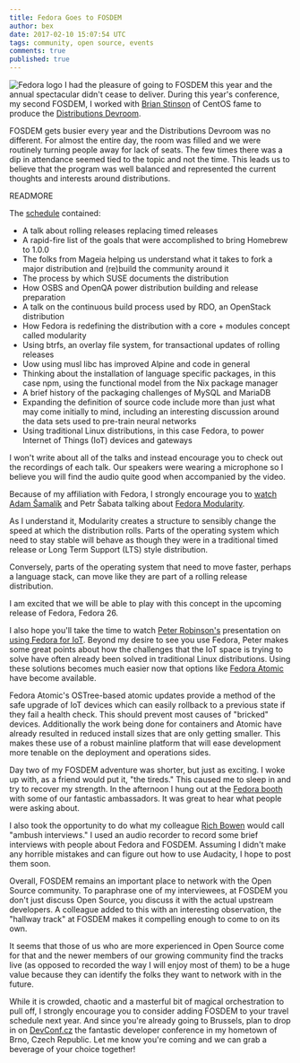 ```yaml
---
title: Fedora Goes to FOSDEM
author: bex
date: 2017-02-10 15:07:54 UTC
tags: community, open source, events
comments: true
published: true
---
```


![Fedora logo](blog/fedora-logo.png) I had the pleasure of going to FOSDEM this year and the annual spectacular didn't cease to deliver. During this year's conference, my second FOSDEM, I worked with [Brian Stinson](https://www.twitter.com/bstinsonmhk) of CentOS fame to produce the [Distributions Devroom](https://fosdem.org/2017/schedule/track/distributions/).

FOSDEM gets busier every year and the Distributions Devroom was no different. For almost the entire day, the room was filled and we were routinely turning people away for lack of seats. The few times there was a dip in attendance seemed tied to the topic and not the time. This leads us to believe that the program was well balanced and represented the current thoughts and interests around distributions.

READMORE

The [schedule](https://fosdem.org/2017/schedule/track/distributions/) contained:

* A talk about rolling releases replacing timed releases
* A rapid-fire list of the goals that were accomplished to bring Homebrew to 1.0.0
* The folks from Mageia helping us understand what it takes to fork a major distribution and (re)build the community around it
* The process by which SUSE documents the distribution
* How OSBS and OpenQA power distribution building and release preparation
* A talk on the continuous build process used by RDO, an OpenStack distribution
* How Fedora is redefining the distribution with a core + modules concept called modularity
* Using btrfs, an overlay file system, for transactional updates of rolling releases
* Uow using musl libc has improved Alpine and code in general
* Thinking about the installation of language specific packages, in this case npm, using the functional model from the Nix package manager
* A brief history of the packaging challenges of MySQL and MariaDB
* Expanding the definition of source code include more than just what may come initially to mind, including an interesting discussion around the data sets used to pre-train neural networks
* Using traditional Linux distributions, in this case Fedora, to power Internet of Things (IoT) devices and gateways

I won't write about all of the talks and instead encourage you to check out the recordings of each talk.
Our speakers were wearing a microphone so I believe you will find the audio quite good when accompanied by the video.

Because of my affiliation with Fedora, I strongly encourage you to [watch](https://fosdem.org/2017/schedule/event/modularity_and_generational_core/) [Adam Šamalík](https://twitter.com/adsamalik) and Petr Šabata talking about [Fedora Modularity](https://fedoraproject.org/wiki/Modularity).

As I understand it, Modularity creates a structure to sensibly change the speed at which the distribution rolls.
Parts of the operating system which need to stay stable will behave as though they were in a traditional timed release or Long Term Support (LTS) style distribution.

Conversely, parts of the operating system that need to move faster, perhaps a language stack, can move like they are part of a rolling release distribution.

I am excited that we will be able to play with this concept in the upcoming release of Fedora, Fedora 26.

I also hope you'll take the time to watch [Peter Robinson's](https://twitter.com/nullr0ute) presentation on [using Fedora for IoT](https://fosdem.org/2017/schedule/event/generic_distro_iot/). Beyond my desire to see you use Fedora, Peter makes some great points about how the challenges that the IoT space is trying to solve have often already been solved in traditional Linux distributions. Using these solutions becomes much easier now that options like [Fedora Atomic](https://getfedora.org/en/atomic/) have become available.

Fedora Atomic's OSTree-based atomic updates provide a method of the safe upgrade of IoT devices which can easily rollback to a previous state if they fail a health check. This should prevent most causes of "bricked" devices.
Additionally the work being done for containers and Atomic have already resulted in reduced install sizes that are only getting smaller. This makes these use of a robust mainline platform that will ease development more tenable on the deployment and operations sides.

Day two of my FOSDEM adventure was shorter, but just as exciting. I woke up with, as a friend would put it, "the tireds."
This caused me to sleep in and try to recover my strength. In the afternoon I hung out at the [Fedora booth](https://twitter.com/fedora/status/827829638588153857) with some of our fantastic ambassadors.
It was great to hear what people were asking about.

I also took the opportunity to do what my colleague [Rich Bowen](https://twitter.com/rbowen) would call "ambush interviews." I used an audio recorder to record some brief interviews with people about Fedora and FOSDEM.
Assuming I didn't make any horrible mistakes and can figure out how to use Audacity, I hope to post them soon.

Overall, FOSDEM remains an important place to network with the Open Source community. To paraphrase one of my interviewees, at FOSDEM you don't just discuss Open Source, you discuss it with the actual upstream developers.
A colleague added to this with an interesting observation, the "hallway track" at FOSDEM makes it compelling enough to come to on its own.

It seems that those of us who are more experienced in Open Source come for that and the newer members of our growing community find the tracks live (as opposed to recorded the way I will enjoy most of them) to be a huge value because they can identify the folks they want to network with in the future.

While it is crowded, chaotic and a masterful bit of magical orchestration to pull off, I strongly encourage you to consider adding FOSDEM to your travel schedule next year. And since you're already going to Brussels, plan to drop in on [DevConf.cz](https://www.devconf.cz) the fantastic developer conference in my hometown of Brno, Czech Republic.
Let me know you're coming and we can grab a beverage of your choice together!
